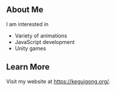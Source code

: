About Me
--------
I am interested in
- Variety of animations
- JavaScript development
- Unity games

Learn More
----------
Visit my website at https://keguigong.org/.

<!-- [![Build Status](https://travis-ci.org/keguigong/www.svg?branch=master)](https://travis-ci.org/keguigong/www)
[![npm version](https://badge.fury.io/js/gatsby.svg)](https://badge.fury.io/js/gatsby) -->
